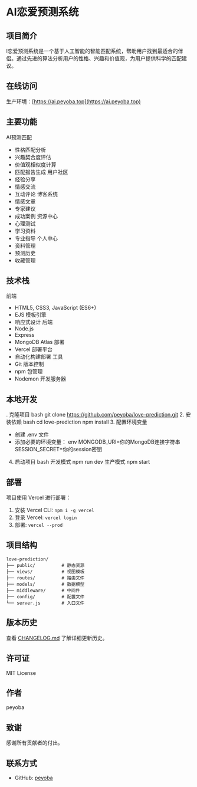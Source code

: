 # AI恋爱预测系统
## 项目简介
I恋爱预测系统是一个基于人工智能的智能匹配系统，帮助用户找到最适合的伴侣。通过先进的算法分析用户的性格、兴趣和价值观，为用户提供科学的匹配建议。
## 在线访问
 生产环境：[https://ai.peyoba.top](https://ai.peyoba.top)
## 主要功能
 AI预测匹配
 * 性格匹配分析
 * 兴趣契合度评估
 * 价值观相似度计算
 * 匹配报告生成
 用户社区
 * 经验分享
 * 情感交流
 * 互动评论
 博客系统
 * 情感文章
 * 专家建议
 * 成功案例
 资源中心
 * 心理测试
 * 学习资料
 * 专业指导
 个人中心
 * 资料管理
 * 预测历史
 * 收藏管理
## 技术栈
 前端
 * HTML5, CSS3, JavaScript (ES6+)
 * EJS 模板引擎
 * 响应式设计
 后端
 * Node.js
 * Express
 * MongoDB Atlas
 部署
 * Vercel 部署平台
 * 自动化构建部署
 工具
 * Git 版本控制
 * npm 包管理
 * Nodemon 开发服务器
## 本地开发
. 克隆项目
bash
git clone https://github.com/peyoba/love-prediction.git
2. 安装依赖
bash
cd love-prediction
npm install
3. 配置环境变量
- 创建 .env 文件
- 添加必要的环境变量：
env
MONGODB_URI=你的MongoDB连接字符串
SESSION_SECRET=你的session密钥

4. 启动项目
bash
开发模式
npm run dev
生产模式
npm start

## 部署
项目使用 Vercel 进行部署：
1. 安装 Vercel CLI: `npm i -g vercel`
2. 登录 Vercel: `vercel login`
3. 部署: `vercel --prod`

## 项目结构
```
love-prediction/
├── public/          # 静态资源
├── views/           # 视图模板
├── routes/          # 路由文件
├── models/          # 数据模型
├── middleware/      # 中间件
├── config/          # 配置文件
└── server.js        # 入口文件
```

## 版本历史
查看 [CHANGELOG.md](CHANGELOG.md) 了解详细更新历史。

## 许可证
MIT License

## 作者
peyoba

## 致谢
感谢所有贡献者的付出。

## 联系方式
- GitHub: [peyoba](https://github.com/peyoba)
